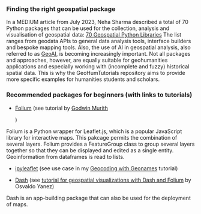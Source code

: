 <h3>Finding the right geospatial package</h3>

<p>In a MEDIUM article from July 2023, Neha Sharma described a total of 70 Python packages that can be used for the collection, analysis and visualisation of geospatial data:
<a href="https://medium.com/@ns_geoai/70-geospatial-python-libraries-54604d815a7b">70 Geospatial Python Libraries</a>
The list ranges from geodata APIs to general data analysis tools, interface builders and bespoke mapping tools. Also, the use of AI in geospatial analysis, also referred to as <a href="https://medium.com/@ns_geoai/what-is-geoai-90af81c6d17e">GeoAI</a>, is becoming increasingly important. Not all packages and approaches, however, are equally suitable for geohumanities applications and especially working with (incomplete and fuzzy) historical spatial data.
This is why the GeoHumTutorials repository aims to provide more specific examples for humanities students and scholars.</p>

<h3>Recommended packages for beginners (with links to tutorials)</h3>

- <a href="https://python-visualization.github.io/folium/latest/">Folium</a> (see tutorial by <a href="https://python.plainenglish.io/crafting-compelling-interactive-visualizations-with-python-and-folium-99a95d41219b">Godwin Murith</a></p>)
<p>Folium is a Python wrapper for Leaflet.js, which is a popular JavaScript library for interactive maps. This pakcage permits the combination of several layers. 
  Folium provides a FeatureGroup class to group several layers together so that they can be displayed and edited as a single entity. Geoinformation from dataframes is read to lists. </p>
  
- <a href="https://ipyleaflet.readthedocs.io/en/latest/">ipyleaflet</a> (see use case in my <a href="https://monikabarget.github.io/GeoHumTutorials/Tutorial_geocodingGEONAMES">Geocoding with Geonames</a> tutorial)
  
- <a href="https://dash.plotly.com/tutorial">Dash</a> (see <a href="https://pub.aimind.so/geospatial-visualizations-with-dash-and-folium-a36a9face91d">tutorial for geospatial visualizations with Dash and Folium</a> by Osvaldo Yanez)
<p>Dash is an app-building package that can also be used for the deployment of maps.</p>
  
